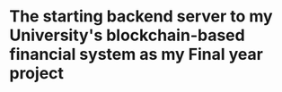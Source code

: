 # The starting backend server to my University's blockchain-based financial system as my Final year project
